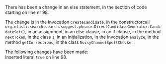 There has been a change in an else statement, in the section of code starting on line nr 98.
  
The change is in the invocation ```createCandidate```, in the constructorcall ```org.elasticsearch.search.suggest.phrase.DirectCandidateGenerator.CandidateSet()```, in an assignment, in an else clause, in an if clause, in the method ```nextToken```, in the class ```1```, in an initialization, in the invocation ```analyze```, in the method ```getCorrections```, in the class ```NoisyChannelSpellChecker```.
  
The following changes have been made:  
Inserted literal ```true``` on line 98.  
